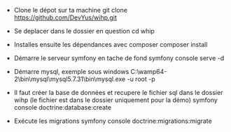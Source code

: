 * Clone le dépot sur ta machine
git clone https://github.com/DevYus/wihp.git

* Se deplacer dans le dossier en question
cd whip

* Installes ensuite les dépendances avec composer
composer install

* Démarre le serveur symfony en tache de fond
symfony console serve -d

* Démarre mysql, exemple sous windows
C:\wamp64-2\bin\mysql\mysql5.7.31\bin\mysql.exe -u root -p

* Il faut créer la base de données et recupere le fichier sql dans le dossier wihp (le fichier est dans le dossier uniquement pour la démo)
symfony console doctrine:database:create

* Exécute les migrations
symfony console doctrine:migrations:migrate
